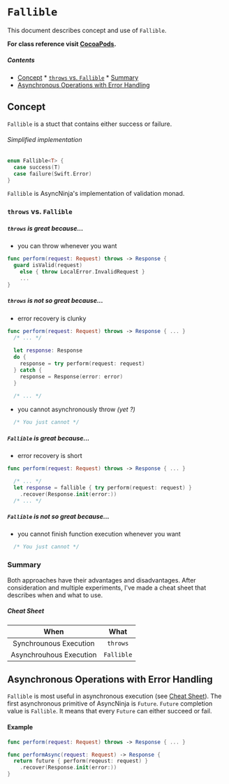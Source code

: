# `Fallible`
This document describes concept and use of `Fallible`.

**For class reference visit [CocoaPods](http://cocoadocs.org/docsets/AsyncNinja/1.0.0-beta4/Enums/Fallible.html).** 

##### Contents
*    [Concept](#concept)
    *    [`throws` vs. `Fallible`](#throws-vs-fallible)
    *     [Summary](#summary)
*    [Asynchronous Operations with Error Handling](#asynchronous-operations-with-error-handling)

## Concept
`Fallible` is a stuct that contains either success or failure.

###### Simplified implementation
```swift
enum Fallible<T> {
  case success(T)
  case failure(Swift.Error)
} 
``` 

`Fallible` is AsyncNinja's implementation of validation monad.
###  `throws` vs. `Fallible`

##### `throws` is great because...

*    you can throw whenever you want

```swift
func perform(request: Request) throws -> Response {
  guard isValid(request)
    else { throw LocalError.InvalidRequest }
    ...
}
```

##### `throws` is not so great because...

*    error recovery is clunky

```swift
func perform(request: Request) throws -> Response { ... }
  /* ... */
  
  let response: Response
  do {
    response = try perform(request: request)
  } catch {
    response = Response(error: error)
  }
  
  /* ... */
```

*    you cannot asynchronously throw *(yet ?)*

```swift
  /* You just cannot */
```


##### `Fallible` is great because...

*    error recovery is short

```swift
func perform(request: Request) throws -> Response { ... }

  /* ... */
  let response = fallible { try perform(request: request) }
    .recover(Response.init(error:))
  /* ... */
```

##### `Fallible` is not so great because...
*    you cannot finish function execution whenever you want

```swift
  /* You just cannot */
```
### Summary
Both approaches have their advantages and disadvantages. After consideration and multiple experiments, I've made a cheat sheet that describes when and what to use.

##### Cheat Sheet
|When|What|
|:--:|:--:|
|Synchrounous Execution|`throws`|
|Asynchrouhous Execution|`Fallible`|


## Asynchronous Operations with Error Handling
`Fallible` is most useful in asynchronous execution (see [Cheat Sheet](#cheat-sheet)). The first asynchronous primitive of AsyncNinja is `Future`. `Future` completion value is `Fallible`. It means that every `Future` can either succeed or fail.

#### Example

```swift
func perform(request: Request) throws -> Response { ... }

func performAsync(request: Request) -> Response {
  return future { perform(reqeust: request) }
    .recover(Response.init(error:))
}

```
